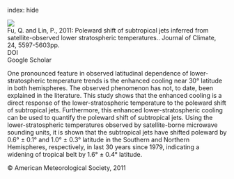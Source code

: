index: hide

<div class="Citation">
    <div class="Citation-thumb CitationThumb-linked"  data-href="https://doi.org/10.1175/jcli-d-11-00027.1">
      <img src="https://static.claimspace.cloud/climate-study-static/refs/thumbs/10/Fu_and_Lin_2011-thumb.png" />
    </div>

  <div class="Citation-body">
    <div class="Citation-text">Fu, Q. and Lin, P., 2011: Poleward shift of subtropical jets inferred from satellite-observed lower stratospheric temperatures.. <span class="Article-journal">Journal of Climate, </span><span class="Article-volume">24, </span>5597-5603pp.</div>
    <div class="Citation-links">
      <div class="CitationLink" data-href="https://doi.org/10.1175/jcli-d-11-00027.1">
        <div class="CitationLink-icon CitationLink-Doi"></div>
        <div class="CitationLink-text">DOI</div>
      </div>
      <div class="CitationLink" data-href="https://scholar.google.com/scholar?q=10.1175/jcli-d-11-00027.1">
        <div class="CitationLink-icon CitationLink-Scholar"></div>
        <div class="CitationLink-text">Google Scholar</div>
      </div>
    </div>
  </div>
</div>

One pronounced feature in observed latitudinal dependence of lower-stratospheric temperature trends is the enhanced cooling near 30° latitude in both hemispheres. The observed phenomenon has not, to date, been explained in the literature. This study shows that the enhanced cooling is a direct response of the lower-stratospheric temperature to the poleward shift of subtropical jets. Furthermore, this enhanced lower-stratospheric cooling can be used to quantify the poleward shift of subtropical jets. Using the lower-stratospheric temperatures observed by satellite-borne microwave sounding units, it is shown that the subtropical jets have shifted poleward by 0.6° ± 0.1° and 1.0° ± 0.3° latitude in the Southern and Northern Hemispheres, respectively, in last 30 years since 1979, indicating a widening of tropical belt by 1.6° ± 0.4° latitude.

<div class="Citation-copy">
&copy; American Meteorological Society, 2011
</div>
